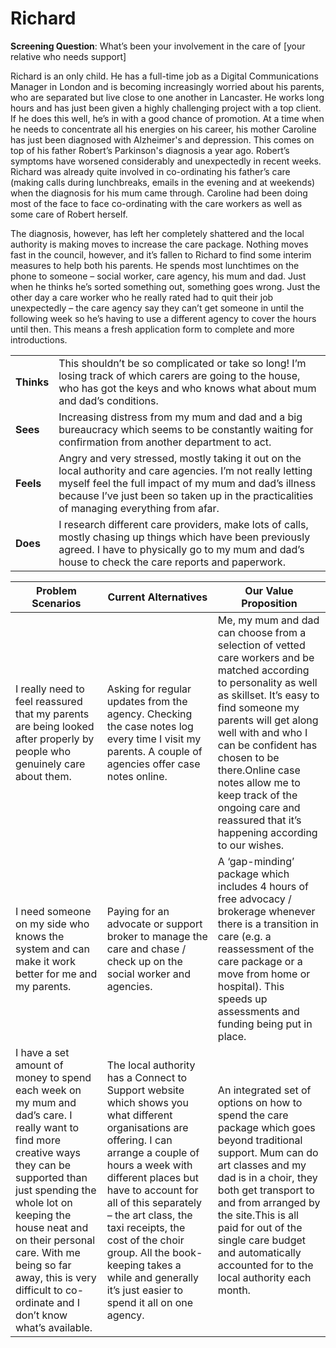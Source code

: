 # Richard

**Screening Question**: What’s been your involvement in the care of \[your relative who needs support]

Richard is an only child. He has a full-time job as a Digital Communications Manager in London and is becoming increasingly worried about his parents, who are separated but live close to one another in Lancaster. He works long hours and has just been given a highly challenging project with a top client. If he does this well, he’s in with a good chance of promotion. At a time when he needs to concentrate all his energies on his career, his mother Caroline has just been diagnosed with Alzheimer's and depression. This comes on top of his father Robert’s Parkinson's diagnosis a year ago. Robert’s symptoms have worsened considerably and unexpectedly in recent weeks. Richard was already quite involved in co-ordinating his father’s care (making calls during lunchbreaks, emails in the evening and at weekends) when the diagnosis for his mum came through. Caroline had been doing most of the face to face co-ordinating with the care workers as well as some care of Robert herself.

The diagnosis, however, has left her completely shattered and the local authority is making moves to increase the care package. Nothing moves fast in the council, however, and it’s fallen to Richard to find some interim measures to help both his parents. He spends most lunchtimes on the phone to someone – social worker, care agency, his mum and dad. Just when he thinks he’s sorted something out, something goes wrong. Just the other day a care worker who he really rated had to quit their job unexpectedly – the care agency say they can’t get someone in until the following week so he’s having to use a different agency to cover the hours until then. This means a fresh application form to complete and more introductions.



|            |                                                                                                                                                                                                                                                                   |
| ---------- | ----------------------------------------------------------------------------------------------------------------------------------------------------------------------------------------------------------------------------------------------------------------- |
| **Thinks** | This shouldn’t be so complicated or take so long! I’m losing track of which carers are going to the house, who has got the keys and who knows what about mum and dad’s conditions.                                                                                |
| **Sees**   | Increasing distress from my mum and dad and a big bureaucracy which seems to be constantly waiting for confirmation from another department to act.                                                                                                               |
| **Feels**  | Angry and very stressed, mostly taking it out on the local authority and care agencies. I’m not really letting myself feel the full impact of my mum and dad’s illness because I’ve just been so taken up in the practicalities of managing everything from afar. |
| **Does**   | I research different care providers, make lots of calls, mostly chasing up things which have been previously agreed. I have to physically go to my mum and dad’s house to check the care reports and paperwork.                                                   |



| **Problem Scenarios**                                                                                                                                                                                                                                                                                                               | **Current Alternatives**                                                                                                                                                                                                                                                                                                                                                                      | **Our Value Proposition**                                                                                                                                                                                                                                                                                                                                                  |
| ----------------------------------------------------------------------------------------------------------------------------------------------------------------------------------------------------------------------------------------------------------------------------------------------------------------------------------- | --------------------------------------------------------------------------------------------------------------------------------------------------------------------------------------------------------------------------------------------------------------------------------------------------------------------------------------------------------------------------------------------- | -------------------------------------------------------------------------------------------------------------------------------------------------------------------------------------------------------------------------------------------------------------------------------------------------------------------------------------------------------------------------- |
| I really need to feel reassured that my parents are being looked after properly by people who genuinely care about them.                                                                                                                                                                                                            | Asking for regular updates from the agency. Checking the case notes log every time I visit my parents. A couple of agencies offer case notes online.                                                                                                                                                                                                                                          | Me, my mum and dad can choose from a selection of vetted care workers and be matched according to personality as well as skillset. It’s easy to find someone my parents will get along well with and who I can be confident has chosen to be there.Online case notes allow me to keep track of the ongoing care and reassured that it’s happening according to our wishes. |
| I need someone on my side who knows the system and can make it work better for me and my parents.                                                                                                                                                                                                                                   | Paying for an advocate or support broker to manage the care and chase / check up on the social worker and agencies.                                                                                                                                                                                                                                                                           | A ‘gap-minding’ package which includes 4 hours of free advocacy / brokerage whenever there is a transition in care (e.g. a reassessment of the care package or a move from home or hospital). This speeds up assessments and funding being put in place.                                                                                                                   |
| I have a set amount of money to spend each week on my mum and dad’s care. I really want to find more creative ways they can be supported than just spending the whole lot on keeping the house neat and on their personal care. With me being so far away, this is very difficult to co-ordinate and I don’t know what’s available. | The local authority has a Connect to Support website which shows you what different organisations are offering. I can arrange a couple of hours a week with different places but have to account for all of this separately – the art class, the taxi receipts, the cost of the choir group. All the book-keeping takes a while and generally it’s just easier to spend it all on one agency. | An integrated set of options on how to spend the care package which goes beyond traditional support. Mum can do art classes and my dad is in a choir, they both get transport to and from arranged by the site.This is all paid for out of the single care budget and automatically accounted for to the local authority each month.                                       |
